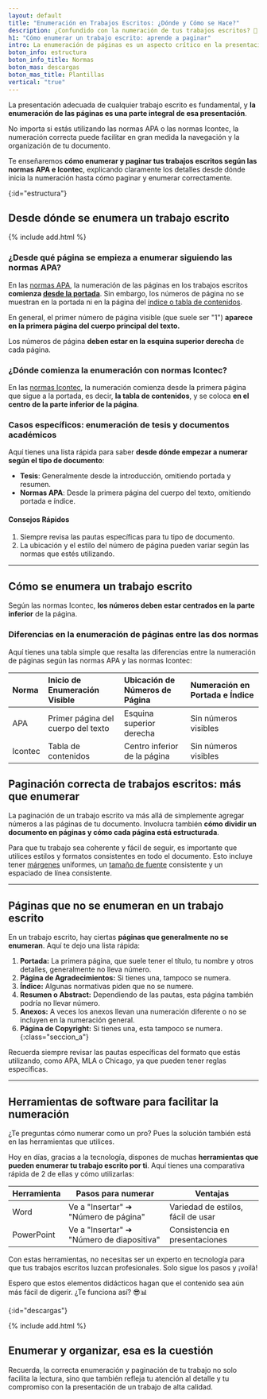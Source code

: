 ```yaml
---
layout: default
title: "Enumeración en Trabajos Escritos: ¿Dónde y Cómo se Hace?"
description: ¿Confundido con la numeración de tus trabajos escritos? 🤔 Dale un aspecto profesional a tus trabajos con cada página! 📚 Comienza a numerar como un experto!
h1: "Cómo enumerar un trabajo escrito: aprende a paginar"
intro: La enumeración de páginas es un aspecto crítico en la presentación de trabajos escritos. Puede parecer simple, pero es vital para la legibilidad y organización de tu documento.
boton_info: estructura
boton_info_title: Normas
boton_mas: descargas
boton_mas_title: Plantillas
vertical: "true"
---
```

La presentación adecuada de cualquier trabajo escrito es fundamental, y **la enumeración de las páginas es una parte integral de esa presentación**.

No importa si estás utilizando las normas APA o las normas Icontec, la numeración correcta puede facilitar en gran medida la navegación y la organización de tu documento.

Te enseñaremos **cómo enumerar y paginar tus trabajos escritos según las normas APA e Icontec**, explicando claramente los detalles desde dónde inicia la numeración hasta cómo paginar y enumerar correctamente.
<!-- Anclaje para que la barra fijada no cubra el siguiente subtítulo -->
{:id="estructura"}

## Desde dónde se enumera un trabajo escrito

{% include add.html %}

### ¿Desde qué página se empieza a enumerar siguiendo las normas APA?

En las [normas APA]({{'normas-apa'|relative_url}}), la numeración de las páginas en los trabajos escritos **comienza [desde la portada]({{'portada-trabajo-escrito'|relative_url}} "Portadas")**. Sin embargo, los números de página no se muestran en la portada ni en la página del [índice o tabla de contenidos]({{'tabla-de-contenido-trabajo-escrito'|relative_url}} "Tabla de contenido").

En general, el primer número de página visible (que suele ser "1") **aparece en la primera página del cuerpo principal del texto.**

Los números de página **deben estar en la esquina superior derecha** de cada página.

### ¿Dónde comienza la enumeración con normas Icontec?

En las [normas Icontec]({{'normas-icontec'|relative_url}}), la numeración comienza desde la primera página que sigue a la portada, es decir, **la tabla de contenidos**, y se coloca **en el centro de la parte inferior de la página**.

### Casos específicos: enumeración de tesis y documentos académicos

Aquí tienes una lista rápida para saber **desde dónde empezar a numerar según el tipo de documento**:

- **Tesis**: Generalmente desde la introducción, omitiendo portada y resumen.
- **Normas APA**: Desde la primera página del cuerpo del texto, omitiendo portada e índice.

#### Consejos Rápidos

1. Siempre revisa las pautas específicas para tu tipo de documento.
2. La ubicación y el estilo del número de página pueden variar según las normas que estés utilizando.

----

## Cómo se enumera un trabajo escrito

Según las normas Icontec, **los números deben estar centrados en la parte inferior** de la página.

### Diferencias en la enumeración de páginas entre las dos normas

Aquí tienes una tabla simple que resalta las diferencias entre la numeración de páginas según las normas APA y las normas Icontec:

| Norma   | Inicio de Enumeración Visible       | Ubicación de Números de Página | Numeración en Portada e Índice |
| :------ | :--------------------------------- | :----------------------------- | :----------------------------- |
| APA     | Primer página del cuerpo del texto | Esquina superior derecha       | Sin números visibles           |
| Icontec | Tabla de contenidos                | Centro inferior de la página   | Sin números visibles           |

## Paginación correcta de trabajos escritos: más que enumerar

La paginación de un trabajo escrito va más allá de simplemente agregar números a las páginas de tu documento. Involucra también **cómo dividir un documento en páginas y cómo cada página está estructurada**.

Para que tu trabajo sea coherente y fácil de seguir, es importante que utilices estilos y formatos consistentes en todo el documento. Esto incluye tener [márgenes]({{'margenes-trabajo-escrito'|relative_url}} "Márgenes") uniformes, un [tamaño de fuente]({{'textos-y-fuentes-trabajo-escrito'|relative_url}} "Letras y fuentes") consistente y un espaciado de línea consistente.

----

## Páginas que no se enumeran en un trabajo escrito

En un trabajo escrito, hay ciertas **páginas que generalmente no se enumeran**. Aquí te dejo una lista rápida:

1. **Portada:** La primera página, que suele tener el título, tu nombre y otros detalles, generalmente no lleva número.
2. **Página de Agradecimientos:** Si tienes una, tampoco se numera.
3. **Índice:** Algunas normativas piden que no se numere.
4. **Resumen o Abstract:** Dependiendo de las pautas, esta página también podría no llevar número.
5. **Anexos:** A veces los anexos llevan una numeración diferente o no se incluyen en la numeración general.
6. **Página de Copyright:** Si tienes una, esta tampoco se numera.
{:class="seccion_a"}

Recuerda siempre revisar las pautas específicas del formato que estás utilizando, como APA, MLA o Chicago, ya que pueden tener reglas específicas.

----

## Herramientas de software para facilitar la numeración

¿Te preguntas cómo numerar como un pro? Pues la solución también está en las herramientas que utilices.

Hoy en días, gracias a la tecnología, dispones de muchas **herramientas que pueden enumerar tu trabajo escrito por ti**. Aquí tienes una comparativa rápida de 2 de ellas y cómo utilizarlas:

| Herramienta | Pasos para numerar | Ventajas |
|-------------|--------------------|-----------|
| Word        | Ve a "Insertar" ➔ "Número de página" | Variedad de estilos, fácil de usar |
| PowerPoint  | Ve a "Insertar" ➔ "Número de diapositiva" | Consistencia en presentaciones |

Con estas herramientas, no necesitas ser un experto en tecnología para que tus trabajos escritos luzcan profesionales. Solo sigue los pasos y ¡voilà!

Espero que estos elementos didácticos hagan que el contenido sea aún más fácil de digerir. ¿Te funciona así? 😎📊
<!-- Anclaje para que la barra fijada no cubra el siguiente subtítulo -->
{:id="descargas"}

{% include add.html %}

## Enumerar y organizar, esa es la cuestión

Recuerda, la correcta enumeración y paginación de tu trabajo no solo facilita la lectura, sino que también refleja tu atención al detalle y tu compromiso con la presentación de un trabajo de alta calidad.
